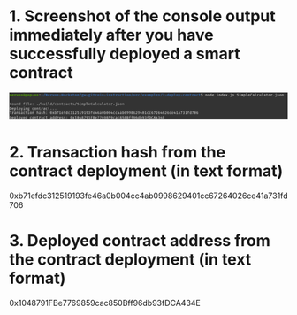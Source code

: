 # 1. Screenshot of the console output immediately after you have successfully deployed a smart contract

![Contract Deployment](images/contract_deployment.png)

# 2. Transaction hash from the contract deployment (in text format)

0xb71efdc312519193fe46a0b004cc4ab0998629401cc67264026ce41a731fd706

# 3. Deployed contract address from the contract deployment (in text format)

0x1048791FBe7769859cac850Bff96db93fDCA434E
